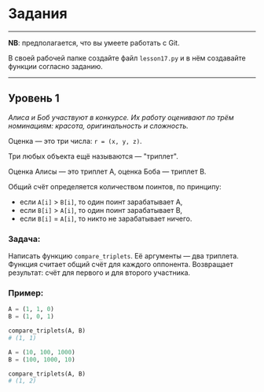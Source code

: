 # Задания

---

**NB**: предполагается, что вы умеете работать с Git.

В своей рабочей папке создайте файл `lesson17.py` и в нём создавайте функции согласно заданию.

---

## Уровень 1

_Алиса и Боб участвуют в конкурсе.
Их работу оценивают по трём номинациям: красота, оригинальность и сложность._

Оценка — это три числа: `r = (x, y, z)`.

Три любых объекта ещё называются — "триплет".

Оценка Алисы — это триплет A, оценка Боба — триплет B.

Общий счёт определяется количеством поинтов, по принципу:
- если `A[i]` > `B[i]`, то один поинт зарабатывает А,
- если `B[i]` > `A[i]`, то один поинт зарабатывает B,
- если `B[i]` = `A[i]`, то никто не зарабатывает ничего.

### Задача:

Написать функцию `compare_triplets`.
Её аргументы — два триплета.
Функция считает общий счёт для каждого оппонента.
Возвращает результат: счёт для первого и для второго участника.

### Пример:

```python
A = (1, 1, 0)
B = (1, 0, 1)

compare_triplets(A, B)
# (1, 1)
``` 

```python
A = (10, 100, 1000)
B = (100, 1000, 10)

compare_triplets(A, B)
# (1, 2)
```
